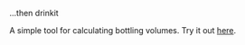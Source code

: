 ...then drinkit

A simple tool for calculating bottling volumes. Try it out [here](https://api-project-1040252528612.web.app/bottlit/).
